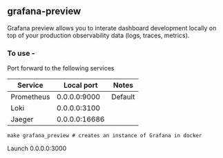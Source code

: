 grafana-preview
---------------

Grafana preview allows you to interate dashboard development locally on top of your production observability
data (logs, traces, metrics).



### To use - 

Port forward to the following services 

| Service       | Local port    | Notes   |
| ------------- | ------------- | ------- |
| Prometheus    | 0.0.0.0:9000  | Default |
| Loki          | 0.0.0.0:3100  |         |
| Jaeger        | 0.0.0.0:16686 |         |


```
make grafana_preview # creates an instance of Grafana in docker
```

Launch 0.0.0.0:3000

